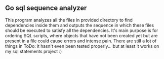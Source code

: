 ## Go sql sequence analyzer

This program analyzes all the files in provided directory to find dependencies inside them and outputs the sequence in which these files should be executed to satisfy all the dependencies. It's main purpose is for ordering SQL scripts, where objects that have not been created yet but are present in a file could cause errors and intense pain.
There are still a lot of things in ToDo: it hasn't even been tested properly... but at least it works on my sql statements project :)

